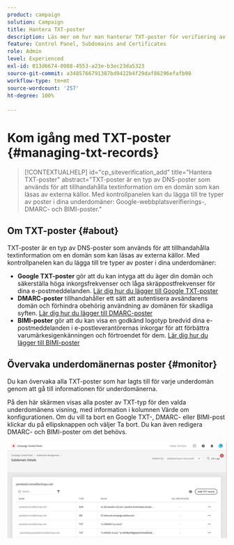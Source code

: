 ```yaml
---
product: campaign
solution: Campaign
title: Hantera TXT-poster
description: Läs mer om hur man hanterar TXT-poster för verifiering av domänägarskap.
feature: Control Panel, Subdomains and Certificates
role: Admin
level: Experienced
exl-id: 013d6674-0988-4553-a23e-b3ec23da5323
source-git-commit: a3485766791387bd9422b4f29daf86296efafb98
workflow-type: tm+mt
source-wordcount: '257'
ht-degree: 100%

---
```


# Kom igång med TXT-poster {#managing-txt-records}

>[!CONTEXTUALHELP]
>id="cp_siteverification_add"
>title="Hantera TXT-poster"
>abstract="TXT-poster är en typ av DNS-poster som används för att tillhandahålla textinformation om en domän som kan läsas av externa källor. Med kontrollpanelen kan du lägga till tre typer av poster i dina underdomäner: Google-webbplatsverifierings-, DMARC- och BIMI-poster."

## Om TXT-poster {#about}

TXT-poster är en typ av DNS-poster som används för att tillhandahålla textinformation om en domän som kan läsas av externa källor. Med kontrollpanelen kan du lägga till tre typer av poster i dina underdomäner:

* **Google TXT-poster** gör att du kan intyga att du äger din domän och säkerställa höga inkorgsfrekvenser och låga skräppostfrekvenser för dina e-postmeddelanden. [Lär dig hur du lägger till Google TXT-poster](managing-txt-records.md)
* **DMARC-poster** tillhandahåller ett sätt att autentisera avsändarens domän och förhindra obehörig användning av domänen för skadliga syften. [Lär dig hur du lägger till DMARC-poster](dmarc.md)
* **BIMI-poster** gör att du kan visa en godkänd logotyp bredvid dina e-postmeddelanden i e-postleverantörernas inkorgar för att förbättra varumärkesigenkänningen och förtroendet för dem. [Lär dig hur du lägger till BIMI-poster](bimi.md)

## Övervaka underdomänernas poster {#monitor}

Du kan övervaka alla TXT-poster som har lagts till för varje underdomän genom att gå till informationen för underdomänerna.

På den här skärmen visas alla poster av TXT-typ för den valda underdomänens visning, med information i kolumnen Värde om konfigurationen. Om du vill ta bort en Google TXT-, DMARC- eller BIMI-post klickar du på ellipsknappen och väljer Ta bort. Du kan även redigera DMARC- och BIMI-poster om det behövs.

![](assets/txt-records.png)
